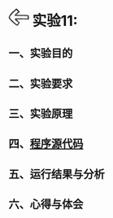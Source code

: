# [<img style="width:40px;transform:rotate(180deg);" src="../../../assets/image/back.jpg"/>](../index.md) 实验11:

## 一、实验目的

## 二、实验要求

## 三、实验原理

## 四、[程序源代码](../../code/index.md)

## 五、运行结果与分析

## 六、心得与体会
